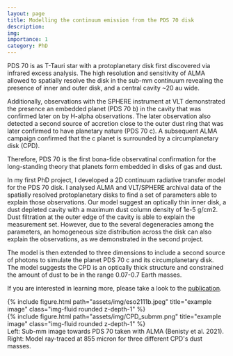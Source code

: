 ```yaml
---
layout: page
title: Modelling the continuum emission from the PDS 70 disk
description:
img:
importance: 1
category: PhD
---
```


PDS 70 is as T-Tauri star with a protoplanetary disk first discovered via infrared
excess analysis. The high resolution and sensitivity of ALMA allowed to spatially
resolve the disk in the sub-mm continuum revealing the presence of inner and outer disk, and a central
cavity ~20 au wide.

Additionally, observations with the SPHERE instrument at VLT demonstrated the presence
an embedded planet (PDS 70 b) in the cavity that was confirmed later on by H-alpha observations.
The later observation also detected a second source of accretion close to the outer
dust ring that was later confirmed to have planetary nature (PDS 70 c). A subsequent ALMA
campaign confirmed that the c planet is surrounded by a circumplanetary disk (CPD).

Therefore, PDS 70 is the first bona-fide observatinal confirmation for the long-standing
theory that planets form embedded in disks of gas and dust.

In my first PhD project, I developed a 2D continuum radiative transfer model for
the PDS 70 disk. I analysed ALMA and VLT/SPHERE archival data of the spatially resolved protoplanetary disks to find
a set of parameters able to explain those observations. Our model suggest an optically thin inner disk, a dust
depleted cavity with a maximum dust column density of 1e-5 g/cm2. Dust filtration at the outer edge of
the cavity is able to explain the measurement set. However, due to the several degeneracies
among the parameters, an homogeneous size distribution across the disk can also
explain the observations, as we demonstrated in the second project.  

The model is then extended to three dimensions to include a second
source of photons to simulate the planet PDS 70 c and its circumplanetary disk. The model suggests the CPD is an optically thick structure
and constrained the amount of dust to be in the range 0.07-0.7 Earth masses.

If you are interested in learning more, please take a look to the [publication](https://www.aanda.org/articles/aa/full_html/2022/02/aa41764-21/aa41764-21.html).   

<div class="row justify-content-sm-center">
    <div class="col-sm-4 mt-3 mt-md-0">
        {% include figure.html path="assets/img/eso2111b.jpeg" title="example image" class="img-fluid rounded z-depth-1" %}
    </div>
    <div class="col-sm-8 mt-3 mt-md-0">
        {% include figure.html path="assets/img/CPD_submm.png" title="example image" class="img-fluid rounded z-depth-1" %}
    </div>

</div>
<div class="caption">
    Left: Sub-mm image towards PDS 70 taken with ALMA (Benisty et al. 2021).
    Right: Model ray-traced at 855 micron for three different CPD's dust masses.   
</div>

